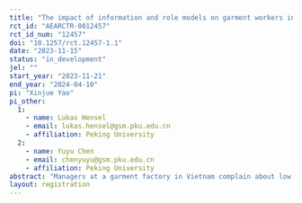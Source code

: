 ```yaml
---
title: "The impact of information and role models on garment workers in Vietnam: Evidence from a field experiment"
rct_id: "AEARCTR-0012457"
rct_id_num: "12457"
doi: "10.1257/rct.12457-1.1"
date: "2023-11-15"
status: "in_development"
jel: ""
start_year: "2023-11-21"
end_year: "2024-04-10"
pi: "Xinjue Yao"
pi_other:
  1:
    - name: Lukas Hensel
    - email: lukas.hensel@gsm.pku.edu.cn
    - affiliation: Peking University
  2:
    - name: Yuyu Chen
    - email: chenyuyu@gsm.pku.edu.cn
    - affiliation: Peking University
abstract: "Managers at a garment factory in Vietnam complain about low rates of productivity and high rates of turnover among their workers.  Based on qualitative research, we found that workers invest little in acquiring new skills despite there being clear monetary payoffs. We hypothesize that this has two reasons: First, workers are not aware about the returns to investing in new skills. Second, they see existing skilled and productive workers as being very different from themselves and don’t perceive high skills to be possible and desirable for them. We plan to experimentally test whether relaxing either constraint separately or relaxing them jointly affects workers’ investment in their skills, their effort, their productivity, as well as their retention and absenteeism rates."
layout: registration
---
```


